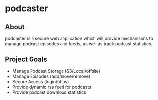 # podcaster #

## About ##

podcaster is a secure web application which will provide mechanisims to manage podcast episodes and feeds, as well as track podcast statistics.

## Project Goals ##

- Manage Podcast Storage (S3/Local/offsite)
- Manage Episodes (add/move/remove)
- Secure Access (login/https)
- Provide dynamic rss feed for podcasts
- Provide podcast download statistics
